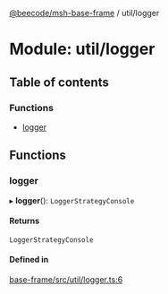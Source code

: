 [@beecode/msh-base-frame](../README.md) / util/logger

# Module: util/logger

## Table of contents

### Functions

- [logger](util_logger.md#logger)

## Functions

### logger

▸ **logger**(): `LoggerStrategyConsole`

#### Returns

`LoggerStrategyConsole`

#### Defined in

[base-frame/src/util/logger.ts:6](https://github.com/beecode-rs/msh-base-frame/blob/20a571f/src/util/logger.ts#L6)
